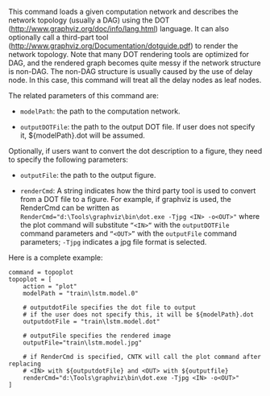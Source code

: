 This command loads a given computation network and describes the network topology (usually a DAG) using the DOT (http://www.graphviz.org/doc/info/lang.html) language. It can also optionally call a third-part tool (http://www.graphviz.org/Documentation/dotguide.pdf) to render the network topology. Note that many DOT rendering tools are optimized for DAG, and the rendered graph becomes quite messy if the network structure is non-DAG. The non-DAG structure is usually caused by the use of delay node. In this case, this command will treat all the delay nodes as leaf nodes.

The related parameters of this command are:
* `modelPath`: the path to the computation network.

* `outputDOTFile`: the path to the output DOT file. If user does not specify it, ${modelPath}.dot will be assumed.

Optionally, if users want to convert the dot description to a figure, they need to specify the following parameters: 

* `outputFile`: the path to the output figure.

* `renderCmd`: A string indicates how the third party tool is used to convert from a DOT file to a figure. For example, if graphviz is used, the RenderCmd can be written as `RenderCmd="d:\Tools\graphviz\bin\dot.exe -Tjpg <IN> -o<OUT>"` where the plot command will substitute `“<IN>“` with the `outputDOTFile` command parameters and `“<OUT>”` with the `outputFile` command parameters; `-Tjpg` indicates a jpg file format is selected.

Here is a complete example:

    command = topoplot
    topoplot = [
        action = "plot"
        modelPath = "train\lstm.model.0"
    
        # outputdotFile specifies the dot file to output
        # if the user does not specify this, it will be ${modelPath}.dot
        outputdotFile = "train\lstm.model.dot" 
    
        # outputFile specifies the rendered image
        outputFile="train\lstm.model.jpg" 
    
        # if RenderCmd is specified, CNTK will call the plot command after replacing
        # <IN> with ${outputdotFile} and <OUT> with ${outputfile}
        renderCmd="d:\Tools\graphviz\bin\dot.exe -Tjpg <IN> -o<OUT>"
    ]

